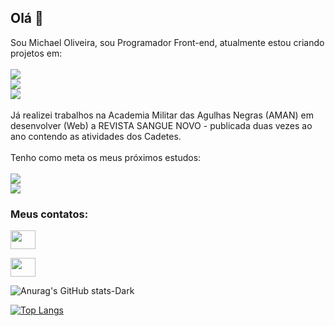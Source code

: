 ## Olá 👋

Sou Michael Oliveira, sou Programador Front-end, atualmente estou criando projetos em:
<br>
<br>
<img src ="https://img.shields.io/badge/HTML5-E34F26?style=for-the-badge&logo=html5&logoColor=white"/> <br>
<img src = "https://img.shields.io/badge/CSS3-1572B6?style=for-the-badge&logo=css3&logoColor=white"/> <br>
<img src = "https://img.shields.io/badge/JavaScript-323330?style=for-the-badge&logo=javascript&logoColor=F7DF1E"/> 
<br>
<br>
 Já realizei trabalhos na Academia Militar das Agulhas Negras (AMAN) em desenvolver (Web) a REVISTA SANGUE NOVO - publicada duas vezes ao ano contendo as
 atividades dos Cadetes. 
<br>
<br>
  Tenho como meta os meus próximos estudos:
  <br>
  <br>
<img src = "https://img.shields.io/badge/React-20232A?style=for-the-badge&logo=react&logoColor=61DAFB"/> <br>
<img src = "https://img.shields.io/badge/TypeScript-007ACC?style=for-the-badge&logo=typescript&logoColor=white"/> <br>


<h3 align="left">Meus contatos:</h3>
<p align="left">

<a href="www.linkedin.com/in/michael-de-oliveira-raimundo-8259a41a8" target="blank"><img align="center" src="https://cdn.jsdelivr.net/npm/simple-icons@3.0.1/icons/linkedin.svg" alt="" height="30" width="40" /></a>

<a href="https://www.instagram.com/michael.oliveira.75641" target="blank"><img align="center" src="https://cdn.jsdelivr.net/npm/simple-icons@3.0.1/icons/instagram.svg" alt="" height="30" width="40" /></a>

</p>

![Anurag's GitHub stats-Dark](https://github-readme-stats.vercel.app/api?username=MOliveiraRaimundo&show_icons=true&theme=dark#gh-dracula-mode-only)

[![Top Langs](https://github-readme-stats.vercel.app/api/top-langs/?username=MOliveiraRaimundo)](https://github.com/anuraghazra/github-readme-stats)
<br>
<br>

